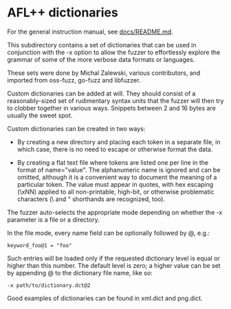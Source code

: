 # AFL++ dictionaries

For the general instruction manual, see [docs/README.md](../docs/README.md).

This subdirectory contains a set of dictionaries that can be used in conjunction
with the -x option to allow the fuzzer to effortlessly explore the grammar of
some of the more verbose data formats or languages.

These sets were done by Michal Zalewski, various contributors, and imported from
oss-fuzz, go-fuzz and libfuzzer.

Custom dictionaries can be added at will. They should consist of a
reasonably-sized set of rudimentary syntax units that the fuzzer will then try
to clobber together in various ways. Snippets between 2 and 16 bytes are usually
the sweet spot.

Custom dictionaries can be created in two ways:

- By creating a new directory and placing each token in a separate file, in
  which case, there is no need to escape or otherwise format the data.

- By creating a flat text file where tokens are listed one per line in the
  format of name="value". The alphanumeric name is ignored and can be omitted,
  although it is a convenient way to document the meaning of a particular
  token. The value must appear in quotes, with hex escaping (\xNN) applied to
  all non-printable, high-bit, or otherwise problematic characters (\\ and \"
  shorthands are recognized, too).

The fuzzer auto-selects the appropriate mode depending on whether the -x
parameter is a file or a directory.

In the file mode, every name field can be optionally followed by @<num>, e.g.:

`keyword_foo@1 = "foo"`

Such entries will be loaded only if the requested dictionary level is equal or
higher than this number. The default level is zero; a higher value can be set by
appending @<num> to the dictionary file name, like so:

`-x path/to/dictionary.dct@2`

Good examples of dictionaries can be found in xml.dict and png.dict.